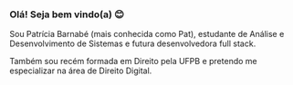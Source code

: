### Olá! Seja bem vindo(a) 😊

Sou Patrícia Barnabé (mais conhecida como Pat), estudante de Análise e Desenvolvimento de Sistemas e futura desenvolvedora full stack.

Também sou recém formada em Direito pela UFPB e pretendo me especializar na área de Direito Digital.

<!--
**patbarnabe/PatBarnabe** is a ✨ _special_ ✨ repository because its `README.md` (this file) appears on your GitHub profile.

Here are some ideas to get you started:

- 🔭 I’m currently working on ...
- 🌱 I’m currently learning ...
- 👯 I’m looking to collaborate on ...
- 🤔 I’m looking for help with ...
- 💬 Ask me about ...
- 📫 How to reach me: ...
- 😄 Pronouns: ...
- ⚡ Fun fact: ...
-->
